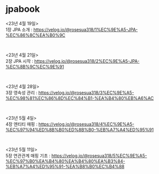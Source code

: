 # jpabook

<23년 4월 19일><br>
1장 JPA 소개 : https://velog.io/@rosesua318/1%EC%9E%A5-JPA-%EC%86%8C%EA%B0%9C

<br>

<23년 4월 21일><br>
2장 JPA 시작 : https://velog.io/@rosesua318/2%EC%9E%A5-JPA-%EC%8B%9C%EC%9E%91

<br>

<23년 4월 28일><br>
3장 영속성 관리 : https://velog.io/@rosesua318/3%EC%9E%A5-%EC%98%81%EC%86%8D%EC%84%B1-%EA%B4%80%EB%A6%AC 

<br>

<23년 5월 4일><br>
4장 엔티티 매핑 : https://velog.io/@rosesua318/4%EC%9E%A5-%EC%97%94%ED%8B%B0%ED%8B%B0-%EB%A7%A4%ED%95%91 

<br>

<23년 5월 11일><br>
5장 연관관계 매핑 기초 : https://velog.io/@rosesua318/5%EC%9E%A5-%EC%97%B0%EA%B4%80%EA%B4%80%EA%B3%84-%EB%A7%A4%ED%95%91-%EA%B8%B0%EC%B4%88 

